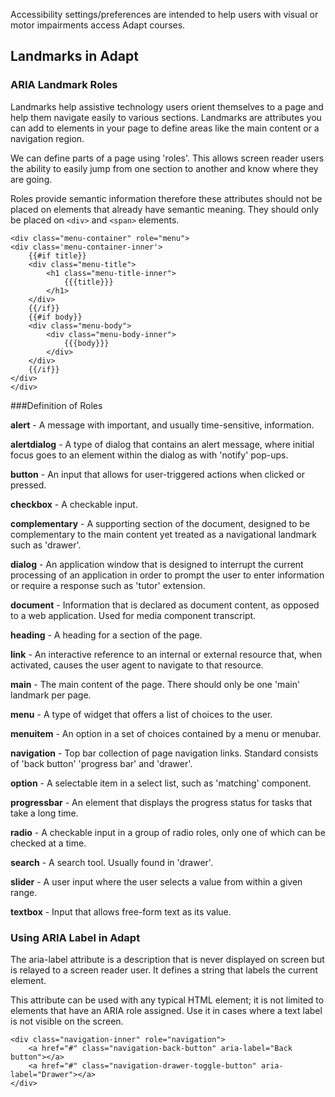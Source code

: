 Accessibility settings/preferences are intended to help users with visual or motor impairments access Adapt courses.

## Landmarks in Adapt

### ARIA Landmark Roles

Landmarks help assistive technology users orient themselves to a page and help them navigate easily to various sections. Landmarks are attributes you can add to elements in your page to define areas like the main content or a navigation region.

We can define parts of a page using 'roles'. This allows screen reader users the ability to easily jump from one section to another and know where they are going.

Roles provide semantic information therefore these attributes should not be placed on elements that already have semantic meaning. They should only be placed on `<div>` and `<span>` elements. 

    <div class="menu-container" role="menu">
	<div class='menu-container-inner'>
		{{#if title}}
		<div class="menu-title">
			<h1 class="menu-title-inner">
				{{{title}}}
			</h1>
		</div>
		{{/if}}
		{{#if body}}
		<div class="menu-body">
			<div class="menu-body-inner">
				{{{body}}}
			</div>
		</div>
		{{/if}}
	</div>
    </div>


###Definition of Roles 

**alert** - A message with important, and usually time-sensitive, information.

**alertdialog** - A type of dialog that contains an alert message, where initial focus goes to an element within the dialog as with 'notify' pop-ups. 

**button** - An input that allows for user-triggered actions when clicked or pressed.

**checkbox** - A checkable input.

**complementary** - A supporting section of the document, designed to be complementary to the main content yet treated as a navigational landmark such as 'drawer'.

**dialog** - An application window that is designed to interrupt the current processing of an application in order to prompt the user to enter information or require a response such as 'tutor' extension.

**document** - Information that is declared as document content, as opposed to a web application. Used for media component transcript.

**heading** - A heading for a section of the page.

**link** - An interactive reference to an internal or external resource that, when activated, causes the user agent to navigate to that resource.

**main** - The main content of the page. There should only be one 'main' landmark per page.

**menu** - A type of widget that offers a list of choices to the user.

**menuitem** - An option in a set of choices contained by a menu or menubar.

**navigation** - Top bar collection of page navigation links. Standard consists of 'back button' 'progress bar' and 'drawer'.

**option** - A selectable item in a select list, such as 'matching' component.

**progressbar** - An element that displays the progress status for tasks that take a long time.

**radio** - A checkable input in a group of radio roles, only one of which can be checked at a time.

**search** - A search tool. Usually found in 'drawer'.

**slider** - A user input where the user selects a value from within a given range.

**textbox** - Input that allows free-form text as its value.



### Using ARIA Label in Adapt

The aria-label attribute is a description that is never displayed on screen but is relayed to a screen reader user. It defines a string that labels the current element. 

This attribute can be used with any typical HTML element; it is not limited to elements that have an ARIA role assigned. Use it in cases where a text label is not visible on the screen. 

```
<div class="navigation-inner" role="navigation">
    <a href="#" class="navigation-back-button" aria-label="Back button"></a>
    <a href="#" class="navigation-drawer-toggle-button" aria-label="Drawer"></a>
</div> 
```














 